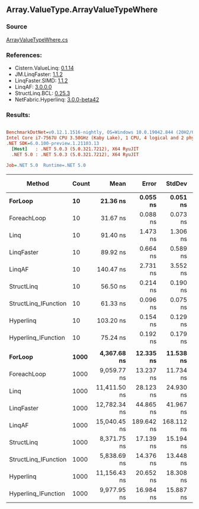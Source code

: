 ﻿## Array.ValueType.ArrayValueTypeWhere

### Source
[ArrayValueTypeWhere.cs](../LinqBenchmarks/Array/ValueType/ArrayValueTypeWhere.cs)

### References:
- Cistern.ValueLinq: [0.1.14](https://www.nuget.org/packages/Cistern.ValueLinq/0.1.14)
- JM.LinqFaster: [1.1.2](https://www.nuget.org/packages/JM.LinqFaster/1.1.2)
- LinqFaster.SIMD: [1.1.2](https://www.nuget.org/packages/LinqFaster.SIMD/1.0.3)
- LinqAF: [3.0.0.0](https://www.nuget.org/packages/LinqAF/3.0.0.0)
- StructLinq.BCL: [0.25.3](https://www.nuget.org/packages/StructLinq.BCL/0.25.3)
- NetFabric.Hyperlinq: [3.0.0-beta42](https://www.nuget.org/packages/NetFabric.Hyperlinq/3.0.0-beta42)

### Results:
``` ini

BenchmarkDotNet=v0.12.1.1516-nightly, OS=Windows 10.0.19042.844 (20H2/October2020Update)
Intel Core i7-7567U CPU 3.50GHz (Kaby Lake), 1 CPU, 4 logical and 2 physical cores
.NET SDK=6.0.100-preview.1.21103.13
  [Host]   : .NET 5.0.3 (5.0.321.7212), X64 RyuJIT
  .NET 5.0 : .NET 5.0.3 (5.0.321.7212), X64 RyuJIT

Job=.NET 5.0  Runtime=.NET 5.0  

```
|               Method | Count |         Mean |      Error |     StdDev | Ratio | RatioSD |   Gen 0 | Gen 1 | Gen 2 | Allocated |
|--------------------- |------ |-------------:|-----------:|-----------:|------:|--------:|--------:|------:|------:|----------:|
|              **ForLoop** |    **10** |     **21.36 ns** |   **0.055 ns** |   **0.051 ns** |  **1.00** |    **0.00** |       **-** |     **-** |     **-** |         **-** |
|          ForeachLoop |    10 |     31.67 ns |   0.088 ns |   0.073 ns |  1.48 |    0.00 |       - |     - |     - |         - |
|                 Linq |    10 |     91.40 ns |   1.473 ns |   1.306 ns |  4.28 |    0.06 |  0.0497 |     - |     - |     104 B |
|           LinqFaster |    10 |     89.92 ns |   0.664 ns |   0.589 ns |  4.21 |    0.04 |  0.3901 |     - |     - |     816 B |
|               LinqAF |    10 |    140.47 ns |   2.731 ns |   3.552 ns |  6.56 |    0.19 |       - |     - |     - |         - |
|           StructLinq |    10 |     56.50 ns |   0.214 ns |   0.190 ns |  2.65 |    0.01 |  0.0153 |     - |     - |      32 B |
| StructLinq_IFunction |    10 |     61.33 ns |   0.096 ns |   0.075 ns |  2.87 |    0.01 |       - |     - |     - |         - |
|            Hyperlinq |    10 |    103.20 ns |   0.154 ns |   0.129 ns |  4.83 |    0.01 |       - |     - |     - |         - |
|  Hyperlinq_IFunction |    10 |     75.24 ns |   0.192 ns |   0.179 ns |  3.52 |    0.01 |       - |     - |     - |         - |
|                      |       |              |            |            |       |         |         |       |       |           |
|              **ForLoop** |  **1000** |  **4,367.68 ns** |  **12.335 ns** |  **11.538 ns** |  **1.00** |    **0.00** |       **-** |     **-** |     **-** |         **-** |
|          ForeachLoop |  1000 |  9,059.77 ns |  13.237 ns |  11.734 ns |  2.07 |    0.01 |       - |     - |     - |         - |
|                 Linq |  1000 | 11,411.50 ns |  28.123 ns |  24.930 ns |  2.61 |    0.01 |  0.0458 |     - |     - |     104 B |
|           LinqFaster |  1000 | 12,782.34 ns |  44.865 ns |  41.967 ns |  2.93 |    0.01 | 45.4407 |     - |     - |  96,240 B |
|               LinqAF |  1000 | 15,040.45 ns | 189.642 ns | 168.112 ns |  3.44 |    0.04 |       - |     - |     - |         - |
|           StructLinq |  1000 |  8,371.75 ns |  17.139 ns |  15.194 ns |  1.92 |    0.01 |  0.0153 |     - |     - |      32 B |
| StructLinq_IFunction |  1000 |  5,838.69 ns |  14.376 ns |  13.448 ns |  1.34 |    0.01 |       - |     - |     - |         - |
|            Hyperlinq |  1000 | 11,156.43 ns |  20.652 ns |  18.308 ns |  2.55 |    0.01 |       - |     - |     - |         - |
|  Hyperlinq_IFunction |  1000 |  9,977.95 ns |  16.984 ns |  15.887 ns |  2.28 |    0.01 |       - |     - |     - |         - |
